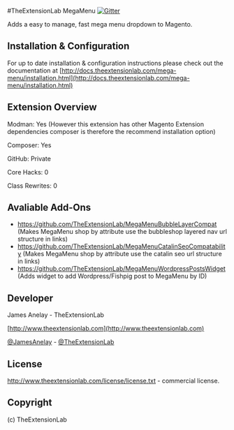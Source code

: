 #TheExtensionLab MegaMenu
[![Gitter](https://badges.gitter.im/Join%20Chat.svg)](https://gitter.im/TheExtensionLab/MegaMenu?utm_source=badge&utm_medium=badge&utm_campaign=pr-badge)

Adds a easy to manage, fast mega menu dropdown to Magento.

Installation & Configuration
------------------
For up to date installation & configuration instructions please check out the documentation at
[http://docs.theextensionlab.com/mega-menu/installation.html](http://docs.theextensionlab.com/mega-menu/installation.html)

Extension Overview
------------------
Modman: Yes (However this extension has other Magento Extension dependencies composer is therefore the recommend installation option)

Composer: Yes

GitHub: Private

Core Hacks: 0

Class Rewrites: 0

Avaliable Add-Ons
-----------------
- https://github.com/TheExtensionLab/MegaMenuBubbleLayerCompat (Makes MegaMenu shop by attribute use the bubbleshop layered nav url structure in links)
- https://github.com/TheExtensionLab/MegaMenuCatalinSeoCompatability (Makes MegaMenu shop by attribute use the catalin seo url structure in links)
- https://github.com/TheExtensionLab/MegaMenuWordpressPostsWidget (Adds widget to add Wordpress/Fishpig post to MegaMenu by ID)

Developer
--------------
James Anelay - TheExtensionLab

[http://www.theextensionlab.com](http://www.theextensionlab.com)

[@JamesAnelay](https://twitter.com/jamesanelay) - [@TheExtensionLab](https://twitter.com/TheExtensionLab)

License
-------
http://www.theextensionlab.com/license/license.txt - commercial license.

Copyright
---------
(c) TheExtensionLab
